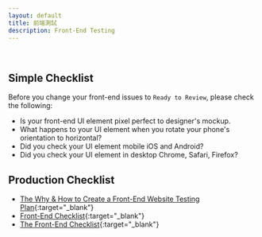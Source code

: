 ```yaml
---
layout: default
title: 前端測試
description: Front-End Testing
---
```


<a name="en"></a>

<br>

## Simple Checklist

Before you change your front-end issues to `Ready to Review`, please check the following:

- Is your front-end UI element pixel perfect to designer's mockup.
- What happens to your UI element when you rotate your phone's orientation to horizontal?
- Did you check your UI element mobile iOS and Android?
- Did you check your UI element in desktop Chrome, Safari, Firefox?

## Production Checklist

* [The Why & How to Create a Front-End Website Testing Plan](https://www.lambdatest.com/blog/the-why-how-to-create-a-front-end-website-testing-plan/){:target="_blank"}
* [Front-End Checklist](https://github.com/thedaviddias/Front-End-Checklist){:target="_blank"}
* [The Front-End Checklist](https://frontendchecklist.io/){:target="_blank"}